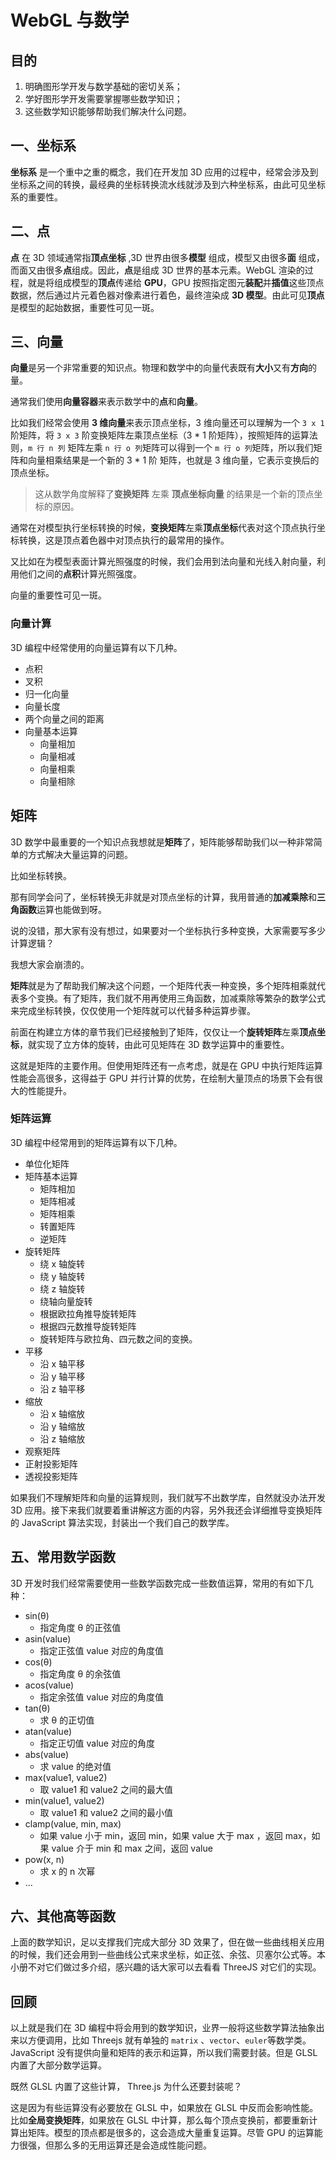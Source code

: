 # WebGL 与数学

## 目的

1. 明确图形学开发与数学基础的密切关系；
2. 学好图形学开发需要掌握哪些数学知识；
3. 这些数学知识能够帮助我们解决什么问题。

## 一、坐标系

**坐标系** 是一个重中之重的概念，我们在开发加 3D 应用的过程中，经常会涉及到坐标系之间的转换，最经典的坐标转换流水线就涉及到六种坐标系，由此可见坐标系的重要性。

## 二、点

**点** 在 3D 领域通常指**顶点坐标** ,3D 世界由很多**模型** 组成，模型又由很多**面** 组成，而面又由很多**点**组成。因此，**点**是组成 3D 世界的基本元素。WebGL 渲染的过程，就是将组成模型的**顶点**传递给 **GPU**，GPU 按照指定图元**装配**并**插值**这些顶点数据，然后通过片元着色器对像素进行着色，最终渲染成 **3D 模型**。由此可见**顶点**是模型的起始数据，重要性可见一斑。

## 三、向量

**向量**是另一个非常重要的知识点。物理和数学中的向量代表既有**大小**又有**方向**的量。

通常我们使用**向量容器**来表示数学中的**点**和**向量**。

比如我们经常会使用 **3 维向量**来表示顶点坐标，3 维向量还可以理解为一个 `3 x 1` 阶矩阵，将 `3 x 3` 阶变换矩阵左乘顶点坐标（3 * 1 阶矩阵），按照矩阵的运算法则，`m 行 n 列` 矩阵左乘 `n 行 o 列`矩阵可以得到一个 `m 行 o 列`矩阵，所以我们矩阵和向量相乘结果是一个新的 3 * 1 阶 矩阵，也就是 3 维向量，它表示变换后的顶点坐标。

> 这从数学角度解释了**变换矩阵** 左乘 **顶点坐标向量** 的结果是一个新的顶点坐标的原因。

通常在对模型执行坐标转换的时候，**变换矩阵**左乘**顶点坐标**代表对这个顶点执行坐标转换，这是顶点着色器中对顶点执行的最常用的操作。

又比如在为模型表面计算光照强度的时候，我们会用到法向量和光线入射向量，利用他们之间的**点积**计算光照强度。

向量的重要性可见一斑。

### 向量计算

3D 编程中经常使用的向量运算有以下几种。

- 点积
- 叉积
- 归一化向量
- 向量长度
- 两个向量之间的距离
- 向量基本运算
  - 向量相加
  - 向量相减
  - 向量相乘
  - 向量相除

## 矩阵

3D 数学中最重要的一个知识点我想就是**矩阵**了，矩阵能够帮助我们以一种非常简单的方式解决大量运算的问题。

比如坐标转换。

那有同学会问了，坐标转换无非就是对顶点坐标的计算，我用普通的**加减乘除**和**三角函数**运算也能做到呀。

说的没错，那大家有没有想过，如果要对一个坐标执行多种变换，大家需要写多少计算逻辑？

我想大家会崩溃的。

**矩阵**就是为了帮助我们解决这个问题，一个矩阵代表一种变换，多个矩阵相乘就代表多个变换。有了矩阵，我们就不用再使用三角函数，加减乘除等繁杂的数学公式来完成坐标转换，仅仅使用一个矩阵就可以代替多种运算步骤。

前面在构建立方体的章节我们已经接触到了矩阵，仅仅让一个**旋转矩阵**左乘**顶点坐标**，就实现了立方体的旋转，由此可见矩阵在 3D 数学运算中的重要性。

这就是矩阵的主要作用。但使用矩阵还有一点考虑，就是在 GPU 中执行矩阵运算性能会高很多，这得益于 GPU 并行计算的优势，在绘制大量顶点的场景下会有很大的性能提升。

### 矩阵运算

3D 编程中经常用到的矩阵运算有以下几种。

- 单位化矩阵
- 矩阵基本运算
  - 矩阵相加
  - 矩阵相减
  - 矩阵相乘
  - 转置矩阵
  - 逆矩阵
- 旋转矩阵
  - 绕 x 轴旋转
  - 绕 y 轴旋转
  - 绕 z 轴旋转
  - 绕轴向量旋转
  - 根据欧拉角推导旋转矩阵
  - 根据四元数推导旋转矩阵
  - 旋转矩阵与欧拉角、四元数之间的变换。
- 平移
  - 沿 x 轴平移
  - 沿 y 轴平移
  - 沿 z 轴平移
- 缩放
  - 沿 x 轴缩放
  - 沿 y 轴缩放
  - 沿 z 轴缩放
- 观察矩阵
- 正射投影矩阵
- 透视投影矩阵

如果我们不理解矩阵和向量的运算规则，我们就写不出数学库，自然就没办法开发 3D 应用。接下来我们就要着重讲解这方面的内容，另外我还会详细推导变换矩阵的 JavaScript 算法实现，封装出一个我们自己的数学库。

## 五、常用数学函数

3D 开发时我们经常需要使用一些数学函数完成一些数值运算，常用的有如下几种：

- sin(θ)
  - 指定角度 θ 的正弦值
- asin(value)
  - 指定正弦值 value 对应的角度值
- cos(θ)
  - 指定角度 θ 的余弦值
- acos(value)
  - 指定余弦值 value 对应的角度值
- tan(θ)
  - 求 θ 的正切值
- atan(value)
  - 指定正切值 value 对应的角度
- abs(value)
  - 求 value 的绝对值
- max(value1, value2)
  - 取 value1 和 value2 之间的最大值
- min(value1, value2)
  - 取 value1 和 value2 之间的最小值
- clamp(value, min, max)
  - 如果 value 小于 min，返回 min，如果 value 大于 max ，返回 max，如果 value 介于 min 和 max 之间，返回 value
- pow(x, n)
  - 求 x 的 n 次幂
- ...

## 六、其他高等函数

上面的数学知识，足以支撑我们完成大部分 3D 效果了，但在做一些曲线相关应用的时候，我们还会用到一些曲线公式来求坐标，如正弦、余弦、贝塞尔公式等。本小册不对它们做过多介绍，感兴趣的话大家可以去看看 ThreeJS 对它们的实现。

## 回顾

以上就是我们在 3D 编程中将会用到的数学知识，业界一般将这些数学算法抽象出来以方便调用，比如 Threejs 就有单独的 `matrix` 、`vector`、`euler`等数学类。JavaScript 没有提供向量和矩阵的表示和运算，所以我们需要封装。但是 GLSL 内置了大部分数学运算。

既然 GLSL 内置了这些计算， Three.js 为什么还要封装呢？

这是因为有些运算没有必要放在 GLSL 中，如果放在 GLSL 中反而会影响性能。比如**全局变换矩阵**，如果放在 GLSL 中计算，那么每个顶点变换前，都要重新计算出矩阵。模型的顶点都是很多的，这会造成大量重复运算。尽管 GPU 的运算能力很强，但那么多的无用运算还是会造成性能问题。
